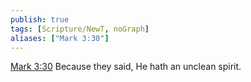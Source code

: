 ```yaml
---
publish: true
tags: [Scripture/NewT, noGraph]
aliases: ["Mark 3:30"]
---
```

[Mark 3:30](https://churchofjesuschrist.org/study/scriptures/nt/mark/3?lang=eng&id=p30#p30) Because they said, He hath an unclean spirit.
